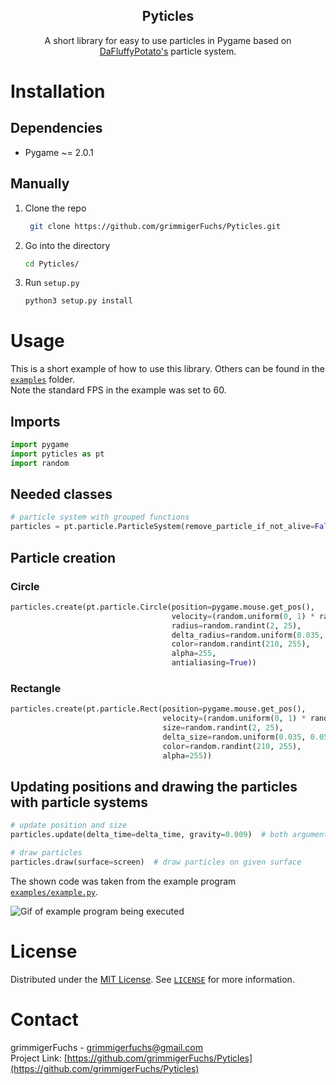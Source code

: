 <p align="center">
   <h2 align="center">Pyticles</h2>
   <p align="center">
      A short library for easy to use particles in Pygame based on <a href="http://dafluffypotato.com/" target="blank">DaFluffyPotato's</a> particle system.
   </p>
</p>

# Installation

## Dependencies

- Pygame ~= 2.0.1

## Manually

1. Clone the repo
   ```bash
    git clone https://github.com/grimmigerFuchs/Pyticles.git
   ```
2. Go into the directory
   ```bash
   cd Pyticles/
   ```
3. Run `setup.py`
   ```bash
   python3 setup.py install
   ```

# Usage

This is a short example of how to use this library. Others can be found in the [`examples`](examples) folder.\
Note the standard FPS in the example was set to 60.

## Imports

```python
import pygame
import pyticles as pt
import random
```

## Needed classes

```python
# particle system with grouped functions
particles = pt.particle.ParticleSystem(remove_particle_if_not_alive=False)  # removes particles not independently if False
```

## Particle creation

### Circle

```python
particles.create(pt.particle.Circle(position=pygame.mouse.get_pos(),                                # get mouse pos
                                    velocity=(random.uniform(0, 1) * random.choice((-1, 1)), -3),   # x and y velocity
                                    radius=random.randint(2, 25),                                   # size of particles
                                    delta_radius=random.uniform(0.035, 0.050),                      # decreases size every frame
                                    color=random.randint(210, 255),                                 # rgb(a) or greyscale color
                                    alpha=255,                                                      # optional transparency; should not be used with aa
                                    antialiasing=True))                                             # aa normally turned off
```

### Rectangle

```python
particles.create(pt.particle.Rect(position=pygame.mouse.get_pos(),
                                  velocity=(random.uniform(0, 1) * random.choice((-1, 1)), -3),
                                  size=random.randint(2, 25),                                       # int or tuple
                                  delta_size=random.uniform(0.035, 0.050),                          # int or tuple
                                  color=random.randint(210, 255),
                                  alpha=255))
```

## Updating positions and drawing the particles with particle systems

```python
# update position and size
particles.update(delta_time=delta_time, gravity=0.009)  # both arguments are optional; gravity pulls particles down

# draw particles
particles.draw(surface=screen)  # draw particles on given surface
```

The shown code was taken from the example program [`examples/example.py`](examples/example.py).

![Gif of example program being executed](https://media.giphy.com/media/961YhKg8e59t0Y9eUu/giphy.gif)

# License

Distributed under the [MIT License](https://choosealicense.com/licenses/mit/). See [`LICENSE`](LICENSE) for more
information.

# Contact

grimmigerFuchs - [grimmigerfuchs@gmail.com](mailto:grimmigerFuchs)\
Project Link: [https://github.com/grimmigerFuchs/Pyticles](https://github.com/grimmigerFuchs/Pyticles)
